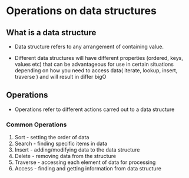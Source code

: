 # Operations on data structures
## What is a data structure
* Data structure refers to any arrangement of containing value.

* Different data structures will have different properties (ordered, keys, values etc) that can be advantageous for use in certain situations depending on how you need to access data( iterate, lookup, insert, traverse ) and will result in differ bigO

## Operations
* Operations refer to different actions carred out to a data structure

### Common Operations
1. Sort - setting the order of data
2. Search - finding specific items in data
3. Insert - adding/modifying data to the data structure
4. Delete - removing data from the structure
5. Traverse - accessing each element of data for processing
6. Access - finding and getting information from data structure